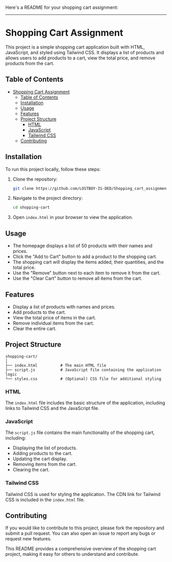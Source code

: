 Here's a README for your shopping cart assignment:

---

# Shopping Cart Assignment

This project is a simple shopping cart application built with HTML, JavaScript, and styled using Tailwind CSS. It displays a list of products and allows users to add products to a cart, view the total price, and remove products from the cart.

## Table of Contents

- [Shopping Cart Assignment](#shopping-cart-assignment)
  - [Table of Contents](#table-of-contents)
  - [Installation](#installation)
  - [Usage](#usage)
  - [Features](#features)
  - [Project Structure](#project-structure)
    - [HTML](#html)
    - [JavaScript](#javascript)
    - [Tailwind CSS](#tailwind-css)
  - [Contributing](#contributing)

## Installation

To run this project locally, follow these steps:

1. Clone the repository:

   ```bash
   git clone https://github.com/LOSTBOY-IS-DED/Shopping_cart_assignment.git
   ```

2. Navigate to the project directory:

   ```bash
   cd shopping-cart
   ```

3. Open `index.html` in your browser to view the application.

## Usage

- The homepage displays a list of 50 products with their names and prices.
- Click the "Add to Cart" button to add a product to the shopping cart.
- The shopping cart will display the items added, their quantities, and the total price.
- Use the "Remove" button next to each item to remove it from the cart.
- Use the "Clear Cart" button to remove all items from the cart.

## Features

- Display a list of products with names and prices.
- Add products to the cart.
- View the total price of items in the cart.
- Remove individual items from the cart.
- Clear the entire cart.

## Project Structure

```plaintext
shopping-cart/
│
├── index.html          # The main HTML file
├── script.js           # JavaScript file containing the application logic
└── styles.css          # (Optional) CSS file for additional styling
```

### HTML

The `index.html` file includes the basic structure of the application, including links to Tailwind CSS and the JavaScript file.

### JavaScript

The `script.js` file contains the main functionality of the shopping cart, including:

- Displaying the list of products.
- Adding products to the cart.
- Updating the cart display.
- Removing items from the cart.
- Clearing the cart.

### Tailwind CSS

Tailwind CSS is used for styling the application. The CDN link for Tailwind CSS is included in the `index.html` file.

## Contributing

If you would like to contribute to this project, please fork the repository and submit a pull request. You can also open an issue to report any bugs or request new features.



This README provides a comprehensive overview of the shopping cart project, making it easy for others to understand and contribute.